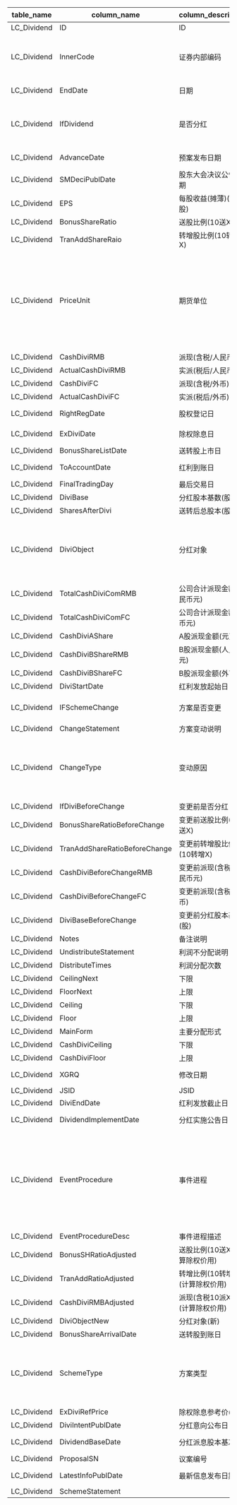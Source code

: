 | table_name | column_name | column_description| 注释| Annotation | 数据示例|
|---|---|---|---|---|---|
| LC_Dividend| ID| ID| || 724442297984|
| LC_Dividend| InnerCode | 证券内部编码| 证券内部编码（InnerCode）：与“证券主表（SecuMain）”中的“证券内部编码（InnerCode）”关联，得到证券的交易代码、简称等。| Security Internal Code (InnerCode): Associated with the "Security Main Table (SecuMain)" "Security Internal Code (InnerCode)", to obtain the security's trading code, abbreviation, etc. | 36721 |
| LC_Dividend| EndDate | 日期| || 2021-12-31 12:00:00.000 |
| LC_Dividend| IfDividend| 是否分红| 是否分红(IfDividend)固定以下常量：0-否，1-是，8-对价，24-重整计划，25-特殊分红，26-面值拆分，99-其他分红。| Whether to distribute dividends (IfDividend) fixed the following constants: 0 - No, 1 - Yes, 8 - Consideration, 24 - Restructuring Plan, 25 - Special Dividend, 26 - Par Value Split, 99 - Other Dividends.| 1 |
| LC_Dividend| AdvanceDate | 预案发布日期| || 2022-03-31 12:00:00.000 |
| LC_Dividend| SMDeciPublDate| 股东大会决议公告日期| || 2022-04-23 12:00:00.000 |
| LC_Dividend| EPS | 每股收益(摊薄)(元/股) | || null|
| LC_Dividend| BonusShareRatio | 送股比例(10送X) | || null|
| LC_Dividend| TranAddShareRaio| 转增股比例(10转增X) | || null|
| LC_Dividend| PriceUnit | 期货单位| 派现外币单位（PriceUnit）：与“系统常量表（CT_SystemConst）”中的“常量代码（DM）”关联，令“LB=1068”，得到派现外币单位的具体描述。1000-美元，1100-港元。该字段主要记录B股分红涉及的外币单位，A股分红因通常单位都是人民币，故派现外币单位为NULL。| Distribution currency unit (PriceUnit): associated with "constant code (DM)" in "System Constants Table (CT_SystemConst)", set "LB=1068" to obtain the specific description of the distribution currency unit. 1000-USD, 1100-HKD. This field mainly records the foreign currency unit involved in B-share dividends, as A-share dividends are usually in RMB, the distribution currency unit is NULL. | null|
| LC_Dividend| CashDiviRMB | 派现(含税/人民币元) | || 2.0 |
| LC_Dividend| ActualCashDiviRMB | 实派(税后/人民币元) | || 2.0 |
| LC_Dividend| CashDiviFC| 派现(含税/外币) | || null|
| LC_Dividend| ActualCashDiviFC| 实派(税后/外币) | || null|
| LC_Dividend| RightRegDate| 股权登记日| || 2022-06-07 12:00:00.000 |
| LC_Dividend| ExDiviDate| 除权除息日| || 2022-06-08 12:00:00.000 |
| LC_Dividend| BonusShareListDate| 送转股上市日| || null|
| LC_Dividend| ToAccountDate | 红利到账日| || 2022-06-08 12:00:00.000 |
| LC_Dividend| FinalTradingDay | 最后交易日| || null|
| LC_Dividend| DiviBase| 分红股本基数(股)| || 2740855925.0|
| LC_Dividend| SharesAfterDivi | 送转后总股本(股)| || null|
| LC_Dividend| DiviObject| 分红对象| 分红对象(DiviObject)与(CT_SystemConst)表中的DM字段关联，令LB = 1197 AND DM IN (1,2,3)，得到分红对象的具体描述：1-全体股东，2-发行前股东，3-部分股东。 | The dividend object (DiviObject) is associated with the DM field in the (CT_SystemConst) table, with LB = 1197 AND DM IN (1,2,3), resulting in the specific description of the dividend object: 1 - all shareholders, 2 - shareholders before issuance, 3 - partial shareholders.| 1 |
| LC_Dividend| TotalCashDiviComRMB | 公司合计派现金额(人民币元)| || 548171185.0 |
| LC_Dividend| TotalCashDiviComFC| 公司合计派现金额(外币元)| || null|
| LC_Dividend| CashDiviAShare| A股派现金额(元) | || 548171185.0 |
| LC_Dividend| CashDiviBShareRMB | B股派现金额(人民币元) | || null|
| LC_Dividend| CashDiviBShareFC| B股派现金额(外币元) | || null|
| LC_Dividend| DiviStartDate | 红利发放起始日| || null|
| LC_Dividend| IFSchemeChange| 方案是否变更| 方案是否变更（IFSchemeChange），该字段固定以下常量：1-是；0-否| Whether the scheme changes (IFSchemeChange), this field is fixed with the following constants: 1-yes; 0-no.| 0 |
| LC_Dividend| ChangeStatement | 方案变动说明| || null|
| LC_Dividend| ChangeType| 变动原因| 方案变更类型(ChangeType)与(CT_SystemConst)表中的DM字段关联，令LB = 1013，得到方案变更类型的具体描述：1-总量变更，2-总量不变，3-基数变更，4-基数不变，5-其他。 | The "ChangeType" scheme change type is associated with the "DM" field in the "CT_SystemConst" table, with LB = 1013, the specific description of the scheme change type is obtained: 1-Total amount change, 2-Total amount unchanged, 3-Base change, 4-Base unchanged, 5-Other.| null|
| LC_Dividend| IfDiviBeforeChange| 变更前是否分红| || null|
| LC_Dividend| BonusShareRatioBeforeChange | 变更前送股比例(10送X) | || null|
| LC_Dividend| TranAddShareRatioBeforeChange | 变更前转增股比例(10转增X) | || null|
| LC_Dividend| CashDiviBeforeChangeRMB | 变更前派现(含税/人民币元) | || null|
| LC_Dividend| CashDiviBeforeChangeFC| 变更前派现(含税/外币) | || null|
| LC_Dividend| DiviBaseBeforeChange| 变更前分红股本基数(股)| || null|
| LC_Dividend| Notes | 备注说明| || null|
| LC_Dividend| UndistributeStatement | 利润不分配说明| || null|
| LC_Dividend| DistributeTimes | 利润分配次数| || null|
| LC_Dividend| CeilingNext | 下限| || null|
| LC_Dividend| FloorNext | 上限| || null|
| LC_Dividend| Ceiling | 下限| || null|
| LC_Dividend| Floor | 上限| || null|
| LC_Dividend| MainForm| 主要分配形式| || null|
| LC_Dividend| CashDiviCeiling | 下限| || null|
| LC_Dividend| CashDiviFloor | 上限| || null|
| LC_Dividend| XGRQ| 修改日期| || 2022-12-23 04:02:46.940 |
| LC_Dividend| JSID| JSID| || 725353159074|
| LC_Dividend| DiviEndDate | 红利发放截止日| || null|
| LC_Dividend| DividendImplementDate | 分红实施公告日| || 2022-05-31 12:00:00.000 |
| LC_Dividend| EventProcedure| 事件进程| 事件进程(EventProcedure)与(CT_SystemConst)表中的DM字段关联，令LB = 1059 AND DM IN (1000,1001,1004,3120,3125,3131,3305)，得到事件进程的具体描述：1000-意向，1001-预案，1004-决案，3120-董事会否决，3125-股东大会否决，3131-方案实施，3305-放弃。 | The event process (EventProcedure) is associated with the DM field in the (CT_SystemConst) table, let LB = 1059 AND DM IN (1000,1001,1004,3120,3125,3131,3305), to obtain the specific description of the event process: 1000 - Intention, 1001 - Plan, 1004 - Decision, 3120 - Board Rejection, 3125 - Shareholder Rejection, 3131 - Implementation of Plan, 3305 - Abandonment.| 3131|
| LC_Dividend| EventProcedureDesc| 事件进程描述| || 方案实施|
| LC_Dividend| BonusSHRatioAdjusted| 送股比例(10送X)(计算除权价用) | || null|
| LC_Dividend| TranAddRatioAdjusted| 转增比例(10转增X)(计算除权价用) | || null|
| LC_Dividend| CashDiviRMBAdjusted | 派现(含税10派X元)(计算除权价用) | || 2.0 |
| LC_Dividend| DiviObjectNew | 分红对象(新)| || 1 |
| LC_Dividend| BonusShareArrivalDate | 送转股到账日| || null|
| LC_Dividend| SchemeType| 方案类型| 方案类型(SchemeType)与(CT_SystemConst)表中的DM字段关联，令LB = 1739，得到方案类型的具体描述：10-公司提出方案，20-股东提出方案，99-其它。| The scheme type (SchemeType) is associated with the DM field in the (CT_SystemConst) table, with LB set to 1739, the specific description of the scheme type is obtained: 10 - Company proposed scheme, 20 - Shareholder proposed scheme, 99 - Other.| 10|
| LC_Dividend| ExDiviRefPrice| 除权除息参考价(元)| || 6.95|
| LC_Dividend| DiviIntentPublDate| 分红意向公布日| || null|
| LC_Dividend| DividendBaseDate| 分红派息股本基准日| || 2022-05-31 12:00:00.000 |
| LC_Dividend| ProposalSN| 议案编号| || 1 |
| LC_Dividend| LatestInfoPublDate| 最新信息发布日期| || 2022-05-31 12:00:00.000 |
| LC_Dividend| SchemeStatement | | || null|
